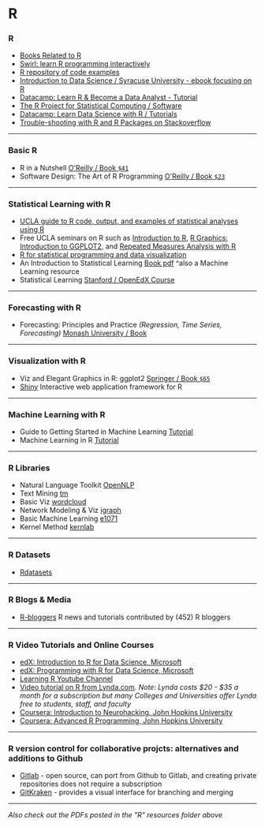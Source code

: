
# R

### R

- [Books Related to R](https://www.r-project.org/doc/bib/R-books.html)
- [Swirl: learn R programming interactively](http://swirlstats.com/)
- [R repository of code examples](http://www.uni-kiel.de/psychologie/rexrepos/) 
- [Introduction to Data Science / Syracuse University - ebook focusing on R](http://jsresearch.net/index.html)
- [Datacamp: Learn R & Become a Data Analyst - Tutorial](https://www.datacamp.com/)
- [The R Project for Statistical Computing / Software](http://www.r-project.org/)
- [Datacamp: Learn Data Science with R / Tutorials](https://www.datacamp.com/courses)
- [Trouble-shooting with R and R Packages on Stackoverflow](http://stackoverflow.com/questions/tagged/r) 

---

### Basic R

 * R in a Nutshell [O'Reilly / Book ```$41```](http://amzn.to/1s54OBf)
 * Software Design: The Art of R Programming [O'Reilly / Book ```$23```](http://amzn.to/1mqzpWw)

---

### Statistical Learning with R

- [UCLA guide to R code, output, and examples of statistical analyses using R](http://stats.idre.ucla.edu/r/)
- Free UCLA seminars on R such as [Introduction to R](http://stats.idre.ucla.edu/r/seminars/intro/), [R Graphics: Introduction to GGPLOT2](http://stats.idre.ucla.edu/r/seminars/ggplot2_intro/), and [Repeated Measures Analysis with R](http://stats.idre.ucla.edu/r/seminars/repeated-measures-analysis-with-r/)
- [R for statistical programming and data visualization](https://github.com/CSCAR/Resources/wiki/R)
- An Introduction to Statistical Learning [Book pdf](http://www-bcf.usc.edu/~gareth/ISL/ISLR%20First%20Printing.pdf) ^also a Machine Learning resource
- Statistical Learning [Stanford / OpenEdX Course](https://class.stanford.edu/courses/HumanitiesScience/StatLearning/Winter2014/about)
 
 ---

### Forecasting with R

 * Forecasting: Principles and Practice *(Regression, Time Series, Forecasting)* [Monash University / Book](http://otexts.com/fpp/)

---

### Visualization with R

- Viz and Elegant Graphics in R: ggplot2 [Springer / Book ```$65```](http://amzn.to/1fZMXVd)
- [Shiny](http://shiny.rstudio.com/) Interactive web application framework for R

---

### Machine Learning with R

 * Guide to Getting Started in Machine Learning [Tutorial](http://abeautifulwww.com/2009/10/11/guide-to-getting-started-in-machine-learning/)
 * Machine Learning in R [Tutorial](http://blog.revolutionanalytics.com/2009/09/machine-learning-in-r-in-a-nutshell.html)

---

### R Libraries

 * Natural Language Toolkit [OpenNLP](http://cran.r-project.org/web/packages/openNLP/index.html)
 * Text Mining [tm](http://cran.r-project.org/web/packages/tm/index.html)
 * Basic Viz [wordcloud](http://cran.r-project.org/web/packages/wordcloud/index.html)
 * Network Modeling & Viz [igraph](http://cran.r-project.org/web/packages/igraph/index.html)
 * Basic Machine Learning [e1071](http://cran.r-project.org/web/packages/e1071/index.html)
 * Kernel Method [kernlab](http://cran.r-project.org/web/packages/kernlab/index.html)

---

### R Datasets

 * [Rdatasets](http://vincentarelbundock.github.io/Rdatasets/)

---

### R Blogs & Media

 * [R-bloggers](http://www.r-bloggers.com/) R news and tutorials contributed by (452) R bloggers
 
 ---

### R Video Tutorials and Online Courses

- [edX: Introduction to R for Data Science, Microsoft](https://www.class-central.com/mooc/3928/edx-introduction-to-r-for-data-science) 
- [edX: Programming with R for Data Science, Microsoft](https://www.class-central.com/mooc/6038/edx-programming-with-r-for-data-science)
- [Learning R Youtube Channel](https://www.youtube.com/user/TheLearnR/featured)
- [Video tutorial on R from Lynda.com](https://www.lynda.com/R-tutorials/R-Statistics-Essential-Training/142447-2.html).
_Note: Lynda costs $20 - $35 a month for a subscription but many Colleges and Universities offer Lynda free to students, staff, and faculty_
- [Coursera: Introduction to Neurohacking, John Hopkins University](https://www.class-central.com/mooc/6420/coursera-introduction-to-neurohacking-in-r)
- [Coursera: Advanced R Programming, John Hopkins University](https://www.class-central.com/mooc/7174/coursera-advanced-r-programming)

---

### R version control for collaborative projcts: alternatives and additions to Github
- [Gitlab](https://gitlab.com) - open source, can port from Github to Gitlab, and creating private repositories does not require a subscription 
- [GitKraken](https://www.gitkraken.com/features) - provides a visual interface for branching and merging

--- 

_Also check out the PDFs posted in the "R" resources folder above_

